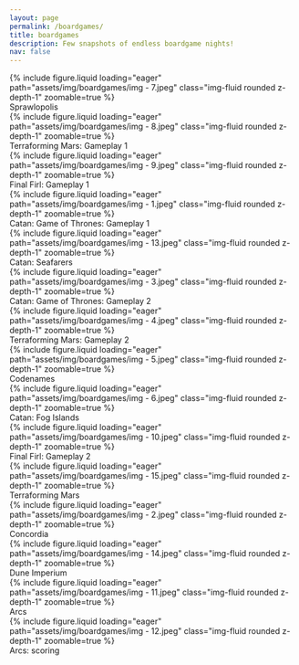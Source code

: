 ```yaml
---
layout: page
permalink: /boardgames/
title: boardgames
description: Few snapshots of endless boardgame nights!
nav: false
---
```


<div class="row mt-3">
    <div class="col-sm mt-3 mt-md-0">
        {% include figure.liquid loading="eager" path="assets/img/boardgames/img - 7.jpeg" class="img-fluid rounded z-depth-1" zoomable=true %}
        <div class="caption">
            Sprawlopolis
        </div>
    </div>
    <div class="col-sm mt-3 mt-md-0">
        {% include figure.liquid loading="eager" path="assets/img/boardgames/img - 8.jpeg" class="img-fluid rounded z-depth-1" zoomable=true %}
        <div class="caption">
            Terraforming Mars: Gameplay 1
        </div>
    </div>
    <div class="col-sm mt-3 mt-md-0">
        {% include figure.liquid loading="eager" path="assets/img/boardgames/img - 9.jpeg" class="img-fluid rounded z-depth-1" zoomable=true %}
        <div class="caption">
            Final Firl: Gameplay 1
        </div>
    </div>
</div>
<div class="row mt-3">
    <div class="col-sm mt-3 mt-md-0">
        {% include figure.liquid loading="eager" path="assets/img/boardgames/img - 1.jpeg" class="img-fluid rounded z-depth-1" zoomable=true %}
        <div class="caption">
            Catan: Game of Thrones: Gameplay 1
        </div>
    </div>
    <div class="col-sm mt-3 mt-md-0">
        {% include figure.liquid loading="eager" path="assets/img/boardgames/img - 13.jpeg" class="img-fluid rounded z-depth-1" zoomable=true %}
        <div class="caption">
            Catan: Seafarers
        </div>
    </div>
    <div class="col-sm mt-3 mt-md-0">
        {% include figure.liquid loading="eager" path="assets/img/boardgames/img - 3.jpeg" class="img-fluid rounded z-depth-1" zoomable=true %}
        <div class="caption">
            Catan: Game of Thrones: Gameplay 2
        </div>
    </div>
</div>
<div class="row mt-3">
    <div class="col-sm mt-3 mt-md-0">
        {% include figure.liquid loading="eager" path="assets/img/boardgames/img - 4.jpeg" class="img-fluid rounded z-depth-1" zoomable=true %}
        <div class="caption">
            Terraforming Mars: Gameplay 2
        </div>
    </div>
    <div class="col-sm mt-3 mt-md-0">
        {% include figure.liquid loading="eager" path="assets/img/boardgames/img - 5.jpeg" class="img-fluid rounded z-depth-1" zoomable=true %}
        <div class="caption">
            Codenames
        </div>
    </div>
    <div class="col-sm mt-3 mt-md-0">
        {% include figure.liquid loading="eager" path="assets/img/boardgames/img - 6.jpeg" class="img-fluid rounded z-depth-1" zoomable=true %}
        <div class="caption">
            Catan: Fog Islands
        </div>
    </div>
</div>
<div class="row mt-3">
    <div class="col-sm mt-3 mt-md-0">
        {% include figure.liquid loading="eager" path="assets/img/boardgames/img - 10.jpeg" class="img-fluid rounded z-depth-1" zoomable=true %}
        <div class="caption">
            Final Firl: Gameplay 2
        </div>
    </div>
    <div class="col-sm mt-3 mt-md-0">
        {% include figure.liquid loading="eager" path="assets/img/boardgames/img - 15.jpeg" class="img-fluid rounded z-depth-1" zoomable=true %}
        <div class="caption">
            Terraforming Mars
        </div>
    </div>
    <div class="col-sm mt-3 mt-md-0">
        {% include figure.liquid loading="eager" path="assets/img/boardgames/img - 2.jpeg" class="img-fluid rounded z-depth-1" zoomable=true %}
        <div class="caption">
            Concordia
        </div>
    </div>
</div>
<div class="row mt-3">
    <div class="col-sm mt-3 mt-md-0">
        {% include figure.liquid loading="eager" path="assets/img/boardgames/img - 14.jpeg" class="img-fluid rounded z-depth-1" zoomable=true %}
        <div class="caption">
            Dune Imperium
        </div>
    </div>
    <div class="col-sm mt-3 mt-md-0">
        {% include figure.liquid loading="eager" path="assets/img/boardgames/img - 11.jpeg" class="img-fluid rounded z-depth-1" zoomable=true %}
        <div class="caption">
            Arcs
        </div>
    </div>
    <div class="col-sm mt-3 mt-md-0">
        {% include figure.liquid loading="eager" path="assets/img/boardgames/img - 12.jpeg" class="img-fluid rounded z-depth-1" zoomable=true %}
        <div class="caption">
            Arcs: scoring
        </div>
    </div>

</div>